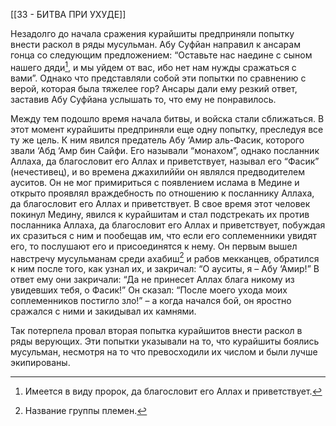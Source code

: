 [[33 - БИТВА ПРИ УХУДЕ]]

Незадолго до начала сражения курайшиты предприняли попытку внести раскол в ряды мусульман. Абу Суфйан направил к ансарам гонца со следующим предложением: “Оставьте нас наедине с сыном нашего дяди[^1], и мы уйдем от вас, ибо нет нам нужды сражаться с вами”. Однако что представляли собой эти попытки по сравнению с верой, которая была тяжелее гор? Ансары дали ему резкий ответ, заставив Абу Суфйана услышать то, что ему не понравилось.

Между тем подошло время начала битвы, и войска стали сближаться. В этот момент курайшиты предприняли еще одну попытку, преследуя все ту же цель. К ним явился предатель Абу ‘Амир аль-Фасик, которого звали ‘Абд ‘Амр бин Сайфи. Его называли “монахом”, однако посланник Аллаха, да благословит его Аллах и приветствует, называл его “Фасик” (нечестивец), и во времена джахилиййи он являлся предводителем ауситов. Он не мог примириться с появлением ислама в Медине и открыто проявлял враждебность по отношению к посланнику Аллаха, да благословит его Аллах и приветствует. В свое время этот человек покинул Медину, явился к курайшитам и стал подстрекать их против посланника Аллаха, да благословит его Аллах и приветствует, побуждая их сразиться с ним и пообещав им, что если его соплеменники увидят его, то послушают его и присоединятся к нему. Он первым вышел навстречу мусульманам среди ахабиш[^2] и рабов мекканцев, обратился к ним после того, как узнал их, и закричал: “О ауситы, я – Абу ‘Амир!” В ответ ему они закричали: “Да не принесет Аллах блага никому из увидевших тебя, о Фасик!” Он сказал: “После моего ухода моих соплеменников постигло зло!” – а когда начался бой, он яростно сражался с ними и закидывал их камнями.

Так потерпела провал вторая попытка курайшитов внести раскол в ряды верующих. Эти попытки указывали на то, что курайшиты боялись мусульман, несмотря на то что превосходили их числом и были лучше экипированы.

[^1]: Имеется в виду пророк, да благословит его Аллах и приветствует.

[^2]: Название группы племен.

